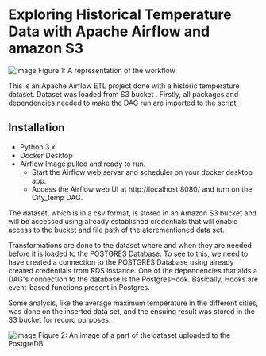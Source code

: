 # Exploring Historical Temperature Data with Apache Airflow and amazon S3



![image](https://user-images.githubusercontent.com/91758523/229606385-b3a760b8-6e49-4db0-9e70-54769c107b0b.png)
Figure 1: A representation of the workflow

This is an Apache Airflow ETL project done with a historic temperature dataset. Dataset was loaded from S3 bucket .
Firstly, all packages and dependencies needed to make the DAG run are imported to the script.

## Installation

* Python 3.x
* Docker Desktop
* Airflow Image pulled and ready to run.
   * Start the Airflow web server and scheduler on your docker desktop app.
   * Access the Airflow web UI at http://localhost:8080/ and turn on the City_temp DAG.



The dataset, which is in a csv format, is stored in an Amazon S3 bucket and will be accessed using already established credentials that will  enable access to the bucket and file path of the aforementioned data set. 

Transformations are done to the dataset where and when they are needed before it is loaded to the POSTGRES Database. To see to this, we need to have created a connection to the POSTGRES Database using already created credentials from RDS instance. One of the dependencies that aids a DAG's connection to the database is the PostgresHook. Basically, Hooks are event-based functions present in Postgres. 

Some analysis, like the average maximum temperature in the different cities, was done on the inserted data set, and the ensuing result was stored in the S3 bucket for record purposes.


![image](https://user-images.githubusercontent.com/91758523/236909786-eacc642c-142c-4a95-be10-5f737714c68d.png)
Figure 2: An image of a part of the dataset uploaded to the PostgreDB
